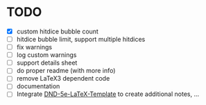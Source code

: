 # TODO

+ [X] custom hitdice bubble count
+ [ ] hitdice bubble limit, support multiple hitdices
+ [ ] fix warnings
+ [ ] log custom warnings
+ [ ] support details sheet
+ [ ] do proper readme (with more info)
+ [ ] remove LaTeX3 dependent code
+ [ ] documentation
+ [ ] Integrate [DND-5e-LaTeX-Template](https://github.com/evanbergeron/DND-5e-LaTeX-Template) to create additional notes, ...